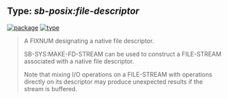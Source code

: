 ## Type: ***sb-posix:file-descriptor***
[![package](https://img.shields.io/badge/Package-SB--POSIX-5f9ea0.svg?style=social&colorA=999999)](../) [![type](https://img.shields.io/badge/Type-Type-5f9ea0.svg?style=social&colorA=999999)](../#type) 

> A FIXNUM designating a native file descriptor.
> 
> SB-SYS:MAKE-FD-STREAM can be used to construct a FILE-STREAM associated with a
> native file descriptor.
> 
> Note that mixing I/O operations on a FILE-STREAM with operations directly on its
> descriptor may produce unexpected results if the stream is buffered.

